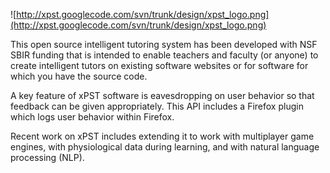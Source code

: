 ![http://xpst.googlecode.com/svn/trunk/design/xpst_logo.png](http://xpst.googlecode.com/svn/trunk/design/xpst_logo.png)

This open source intelligent tutoring system has been developed with NSF SBIR funding that is intended to enable teachers and faculty (or anyone) to create intelligent tutors on existing software websites or for software for which you have the source code.

A key feature of xPST software is eavesdropping on user behavior so that feedback can be given appropriately. This API includes a Firefox plugin which logs user behavior within Firefox.

Recent work on xPST includes extending it to work with multiplayer game engines, with physiological data during learning, and with natural language processing (NLP).
